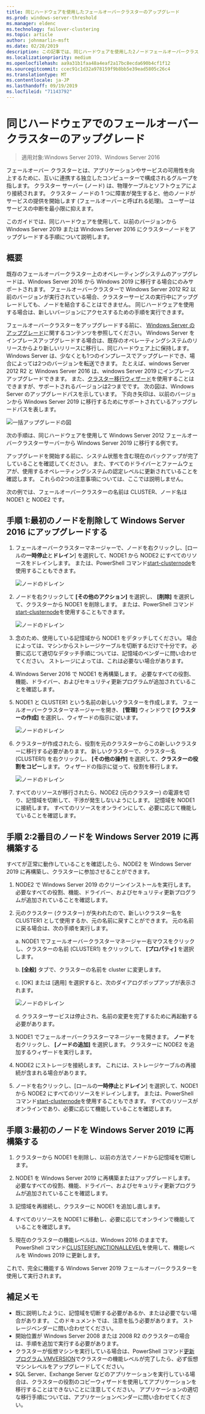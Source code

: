 ```yaml
---
title: 同じハードウェアを使用したフェールオーバークラスターのアップグレード
ms.prod: windows-server-threshold
ms.manager: eldenc
ms.technology: failover-clustering
ms.topic: article
author: johnmarlin-msft
ms.date: 02/28/2019
description: この記事では、同じハードウェアを使用した2ノードフェールオーバークラスターのアップグレードについて説明します。
ms.localizationpriority: medium
ms.openlocfilehash: aa9a31b1faa48a4eaf2a17bc8ecda690b4cf1f12
ms.sourcegitcommit: ccec91c1d32a978159f9b8bb5e39ead5805c26c4
ms.translationtype: MT
ms.contentlocale: ja-JP
ms.lasthandoff: 09/19/2019
ms.locfileid: "71143792"
---
```

# <a name="upgrading-failover-clusters-on-the-same-hardware"></a>同じハードウェアでのフェールオーバークラスターのアップグレード

> 適用対象:Windows Server 2019、Windows Server 2016

フェールオーバー クラスターとは、アプリケーションやサービスの可用性を向上するために、互いに連携する独立したコンピューターで構成されるグループを指します。 クラスター サーバー (ノード) は、物理ケーブルとソフトウェアにより接続されます。 クラスター ノードの 1 つに障害が発生すると、他のノードがサービスの提供を開始します (フェールオーバーと呼ばれる処理)。 ユーザーはサービスの中断を最小限に抑えます。

このガイドでは、同じハードウェアを使用して、以前のバージョンから Windows Server 2019 または Windows Server 2016 にクラスターノードをアップグレードする手順について説明します。

## <a name="overview"></a>概要

既存のフェールオーバークラスター上のオペレーティングシステムのアップグレードは、Windows Server 2016 から Windows 2019 に移行する場合にのみサポートされます。  フェールオーバークラスターで Windows Server 2012 R2 以前のバージョンが実行されている場合、クラスターサービスの実行中にアップグレードしても、ノードを結合することはできません。  同じハードウェアを使用する場合は、新しいバージョンにアクセスするための手順を実行できます。  

フェールオーバークラスターをアップグレードする前に、 [Windows Server のアップグレード](../upgrade/upgrade-overview.md)に関するコンテンツを参照してください。  Windows Server をインプレースアップグレードする場合は、既存のオペレーティングシステムのリリースからより新しいリリースに移行し、同じハードウェア上に保持します。 Windows Server は、少なくとも1つのインプレースでアップグレードでき、場合によっては2つのバージョンを転送できます。 たとえば、windows Server 2012 R2 と Windows Server 2016 は、windows Server 2019 にインプレースアップグレードできます。  また、[クラスター移行ウィザード](https://blogs.msdn.microsoft.com/clustering/2012/06/25/how-to-move-highly-available-clustered-vms-to-windows-server-2012-with-the-cluster-migration-wizard/)を使用することはできますが、サポートされるバージョンは2つまでです。 次の図は、Windows Server のアップグレードパスを示しています。 下向き矢印は、以前のバージョンから Windows Server 2019 に移行するためにサポートされているアップグレードパスを表します。

![一括アップグレードの図](media/In-Place-Upgrade/In-Place-Upgrade-1.png)

次の手順は、同じハードウェアを使用して Windows Server 2012 フェールオーバークラスターサーバーから Windows Server 2019 に移行する例です。  

アップグレードを開始する前に、システム状態を含む現在のバックアップが完了していることを確認してください。  また、すべてのドライバーとファームウェアが、使用するオペレーティングシステムの認定レベルに更新されていることを確認します。  これらの2つの注意事項については、ここでは説明しません。

次の例では、フェールオーバークラスターの名前は CLUSTER、ノード名は NODE1 と NODE2 です。

## <a name="step-1-evict-first-node-and-upgrade-to-windows-server-2016"></a>手順 1:最初のノードを削除して Windows Server 2016 にアップグレードする

1. フェールオーバークラスターマネージャーで、ノードを右クリックし、[ロールの**一時停止**と**ドレイン**] を選択して、NODE1 から NODE2 にすべてのリソースをドレインします。  または、PowerShell コマンド[start-clusternode](https://docs.microsoft.com/powershell/module/failoverclusters/suspend-clusternode)を使用することもできます。

    ![ノードのドレイン](media/In-Place-Upgrade/In-Place-Upgrade-2.png)

2. ノードを右クリックして **[その他のアクション]** を選択し、 **[削除]** を選択して、クラスターから NODE1 を削除します。  または、PowerShell コマンド[start-clusternode](https://docs.microsoft.com/powershell/module/failoverclusters/remove-clusternode)を使用することもできます。

    ![ノードのドレイン](media/In-Place-Upgrade/In-Place-Upgrade-3.png)

3. 念のため、使用している記憶域から NODE1 をデタッチしてください。  場合によっては、マシンからストレージケーブルを切断するだけで十分です。  必要に応じて適切なデタッチ手順については、記憶域のベンダーに問い合わせてください。  ストレージによっては、これは必要ない場合があります。

4. Windows Server 2016 で NODE1 を再構築します。  必要なすべての役割、機能、ドライバー、およびセキュリティ更新プログラムが追加されていることを確認します。

5. NODE1 と CLUSTER1 という名前の新しいクラスターを作成します。  フェールオーバークラスターマネージャーを開き、 **[管理]** ウィンドウで **[クラスターの作成]** を選択し、ウィザードの指示に従います。

    ![ノードのドレイン](media/In-Place-Upgrade/In-Place-Upgrade-4.png)

6. クラスターが作成されたら、役割を元のクラスターからこの新しいクラスターに移行する必要があります。  新しいクラスターで、クラスター名 (CLUSTER1) を右クリックし、 **[その他の操作]** を選択して、**クラスターの役割をコピー**します。  ウィザードの指示に従って、役割を移行します。

    ![ノードのドレイン](media/In-Place-Upgrade/In-Place-Upgrade-5.png)

7.  すべてのリソースが移行されたら、NODE2 (元のクラスター) の電源を切り、記憶域を切断して、干渉が発生しないようにします。  記憶域を NODE1 に接続します。  すべてのリソースをオンラインにして、必要に応じて機能していることを確認します。

## <a name="step-2-rebuild-second-node-to-windows-server-2019"></a>手順 2:2番目のノードを Windows Server 2019 に再構築する

すべてが正常に動作していることを確認したら、NODE2 を Windows Server 2019 に再構築し、クラスターに参加させることができます。

1. NODE2 で Windows Server 2019 のクリーンインストールを実行します。 必要なすべての役割、機能、ドライバー、およびセキュリティ更新プログラムが追加されていることを確認します。

2. 元のクラスター (クラスター) が失われたので、新しいクラスター名を CLUSTER1 として使用するか、元の名前に戻すことができます。  元の名前に戻る場合は、次の手順を実行します。
   
   a. NODE1 でフェールオーバークラスターマネージャー右マウスをクリックし、クラスターの名前 (CLUSTER1) をクリックして、 **[プロパティ]** を選択します。
   
   b. **[全般]** タブで、クラスターの名前を cluster に変更します。

   c. [OK] または [適用] を選択すると、次のダイアログポップアップが表示されます。

    ![ノードのドレイン](media/In-Place-Upgrade/In-Place-Upgrade-6.png)

    d. クラスターサービスは停止され、名前の変更を完了するために再起動する必要があります。

3. NODE1 でフェールオーバークラスターマネージャーを開きます。  **ノード**を右クリックし、 **[ノードの追加]** を選択します。  クラスターに NODE2 を追加するウィザードを実行します。

4. NODE2 にストレージを接続します。 これには、ストレージケーブルの再接続が含まれる場合があります。 

5. ノードを右クリックし、[ロールの**一時停止**と**ドレイン**] を選択して、NODE1 から NODE2 にすべてのリソースをドレインします。  または、PowerShell コマンド[start-clusternode](https://docs.microsoft.com/powershell/module/failoverclusters/suspend-clusternode)を使用することもできます。  すべてのリソースがオンラインであり、必要に応じて機能していることを確認します。

## <a name="step-3-rebuild-first-node-to-windows-server-2019"></a>手順 3:最初のノードを Windows Server 2019 に再構築する

1. クラスターから NODE1 を削除し、以前の方法でノードから記憶域を切断します。

2. NODE1 を Windows Server 2019 に再構築またはアップグレードします。  必要なすべての役割、機能、ドライバー、およびセキュリティ更新プログラムが追加されていることを確認します。

3. 記憶域を再接続し、クラスターに NODE1 を追加し直します。

4. すべてのリソースを NODE1 に移動し、必要に応じてオンラインで機能していることを確認します。

5. 現在のクラスターの機能レベルは、Windows 2016 のままです。  PowerShell コマンド[CLUSTERFUNCTIONALLEVEL](https://docs.microsoft.com/powershell/module/failoverclusters/update-clusterfunctionallevel)を使用して、機能レベルを Windows 2019 に更新します。

これで、完全に機能する Windows Server 2019 フェールオーバークラスターを使用して実行されます。

## <a name="additional-notes"></a>補足メモ

- 既に説明したように、記憶域を切断する必要があるか、または必要でない場合があります。  このドキュメントでは、注意を払う必要があります。  ストレージベンダーに問い合わせてください。
- 開始位置が Windows Server 2008 または 2008 R2 のクラスターの場合は、手順を追加で実行する必要があります。
- クラスターが仮想マシンを実行している場合は、PowerShell コマンド[更新プログラム VMVERSION](https://docs.microsoft.com/powershell/module/hyper-v/update-vmversion)でクラスターの機能レベルが完了したら、必ず仮想マシンレベルをアップグレードしてください。
- SQL Server、Exchange Server などのアプリケーションを実行している場合は、クラスターの役割のコピーウィザードを使用してアプリケーションを移行することはできないことに注意してください。  アプリケーションの適切な移行手順については、アプリケーションベンダーに問い合わせてください。